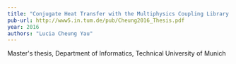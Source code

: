 ```yaml
---
title: "Conjugate Heat Transfer with the Multiphysics Coupling Library preCICE"
pub-url: http://www5.in.tum.de/pub/Cheung2016_Thesis.pdf
year: 2016
authors: "Lucia Cheung Yau"
---
```

Master's thesis, Department of Informatics, Technical University of Munich
